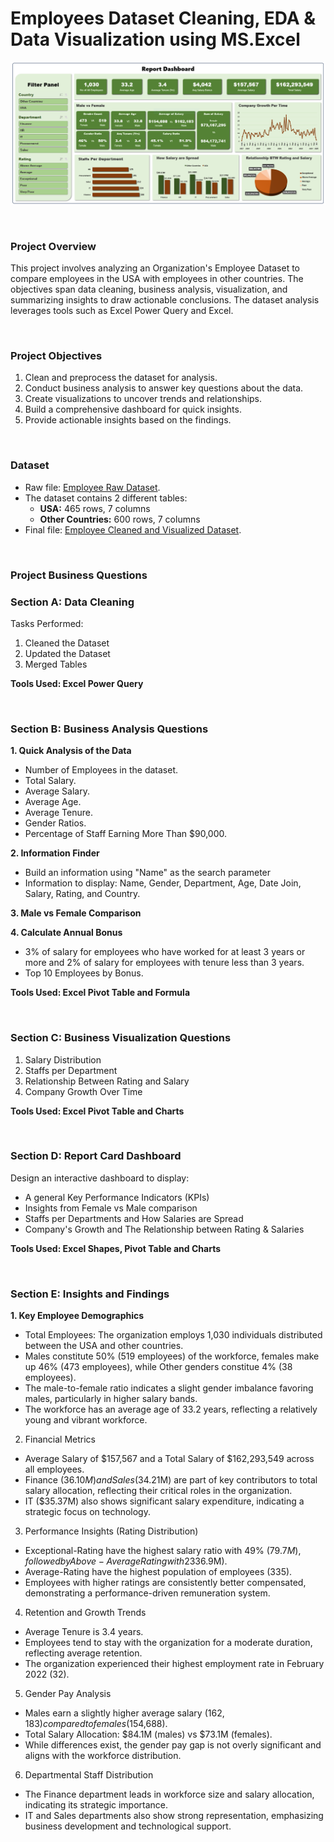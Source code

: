 # Employees Dataset Cleaning, EDA & Data Visualization using MS.Excel

![Report Dashboard](ReportDashboard.PNG)

<br>

### Project Overview

This project involves analyzing an Organization's Employee Dataset to compare employees in the USA with employees in other countries. The objectives span data cleaning, business analysis, visualization, and summarizing insights to draw actionable conclusions. The dataset analysis leverages tools such as Excel Power Query and Excel.

<br>

###  Project Objectives

1. Clean and preprocess the dataset for analysis.
2. Conduct business analysis to answer key questions about the data.
3. Create visualizations to uncover trends and relationships.
4. Build a comprehensive dashboard for quick insights.
5. Provide actionable insights based on the findings.

<br>

### Dataset

- Raw file: [Employee Raw Dataset](https://mega.nz/file/d4og2LBB#i7r8UFJVZ7mr9Z79hvDHO3zk71Yt5vAUKaED3R170Hk).
- The dataset contains 2 different tables:
  - **USA:** 465 rows, 7 columns
  - **Other Countries:** 600 rows, 7 columns
- Final file: [Employee Cleaned and Visualized Dataset](https://mega.nz/file/YsZFkRbR#k28uI96CGhYVXPd0S0JJnX5EyYNxoKrxklFhtj7I3r4).

<BR>

### Project Business Questions

### Section A: Data Cleaning
Tasks Performed:

1. Cleaned the Dataset
2. Updated the Dataset
3. Merged Tables

**Tools Used: Excel Power Query**

<br>

### Section B: Business Analysis Questions

**1. Quick Analysis of the Data**
- Number of Employees in the dataset.
- Total Salary.
- Average Salary.
- Average Age.
- Average Tenure.
- Gender Ratios.
- Percentage of Staff Earning More Than $90,000.

**2. Information Finder**
- Build an information using "Name" as the search parameter 
- Information to display: Name, Gender, Department, Age, Date Join, Salary, Rating, and Country.

**3. Male vs Female Comparison**

**4. Calculate Annual Bonus**
- 3% of salary for employees who have worked for at least 3 years or more and 2% of salary for employees with tenure less than 3 years.
- Top 10 Employees by Bonus.

**Tools Used: Excel Pivot Table and Formula**

<br>

### Section C: Business Visualization Questions

1. Salary Distribution
2. Staffs per Department
3. Relationship Between Rating and Salary
4. Company Growth Over Time

**Tools Used: Excel Pivot Table and Charts**

<br>

### Section D: Report Card Dashboard

Design an interactive dashboard to display:

- A general Key Performance Indicators (KPIs)
- Insights from Female vs Male comparison
- Staffs per Departments and How Salaries are Spread
- Company's Growth and The Relationship between Rating & Salaries

**Tools Used: Excel Shapes, Pivot Table and Charts**

<br>

### Section E: Insights and Findings

**1. Key Employee Demographics**
- Total Employees: The organization employs 1,030 individuals distributed between the USA and other countries.
- Males constitute 50% (519 employees) of the workforce, females make up 46% (473 employees), while Other genders constitue 4% (38 employees).
- The male-to-female ratio indicates a slight gender imbalance favoring males, particularly in higher salary bands.
- The workforce has an average age of 33.2 years, reflecting a relatively young and vibrant workforce.

2. Financial Metrics
- Average Salary of $157,567 and a Total Salary of $162,293,549 across all employees.
- Finance ($36.10M) and Sales ($34.21M) are part of key contributors to total salary allocation, reflecting their critical roles in the organization.
- IT ($35.37M) also shows significant salary expenditure, indicating a strategic focus on technology.
 
3. Performance Insights (Rating Distribution)
- Exceptional-Rating have the highest salary ratio with 49% ($79.7M), followed by Above-Average Rating with 23% ($36.9M).
- Average-Rating have the highest population of employees (335).
- Employees with higher ratings are consistently better compensated, demonstrating a performance-driven remuneration system.

4. Retention and Growth Trends
- Average Tenure is 3.4 years.
- Employees tend to stay with the organization for a moderate duration, reflecting average retention.
- The organization experienced their highest employment rate in February 2022 (32).

5. Gender Pay Analysis
- Males earn a slightly higher average salary ($162,183) compared to females ($154,688).
- Total Salary Allocation: $84.1M (males) vs $73.1M (females).
- While differences exist, the gender pay gap is not overly significant and aligns with the workforce distribution.

6. Departmental Staff Distribution
- The Finance department leads in workforce size and salary allocation, indicating its strategic importance.
- IT and Sales departments also show strong representation, emphasizing business development and technological support.

<br>
